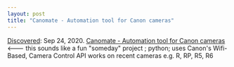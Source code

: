```yaml
---
layout: post
title: "Canomate - Automation tool for Canon cameras"
---
```

[Discovered](http://rolandtanglao.com/2020/07/29/p1-blogthis-checkvist-list-links-to-blog/): Sep 24, 2020. [Canomate - Automation tool for Canon cameras](https://www.testcams.com/canomate/) <--- this sounds like a fun "someday" project ; python; uses Canon's Wifi-Based, Camera Control API  works on recent cameras e.g. R, RP, R5, R6
